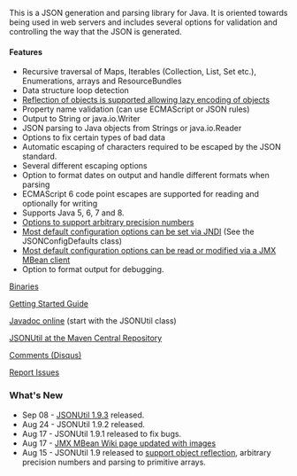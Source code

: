 
This is a JSON generation and parsing library for Java.  It is oriented
towards being used in web servers and includes several options for validation
and controlling the way that the JSON is generated.

#### Features
* Recursive traversal of Maps, Iterables (Collection, List, Set etc.), Enumerations, arrays and ResourceBundles
* Data structure loop detection
* [Reflection of objects is supported allowing lazy encoding of objects](https://github.com/billdavidson/JSONUtil/wiki/Using-Reflection-to-Encode-Objects-as-JSON)
* Property name validation (can use ECMAScript or JSON rules)
* Output to String or java.io.Writer
* JSON parsing to Java objects from Strings or java.io.Reader
* Options to fix certain types of bad data
* Automatic escaping of characters required to be escaped by the JSON standard.
* Several different escaping options
* Option to format dates on output and handle different formats when parsing
* ECMAScript 6 code point escapes are supported for reading and optionally for writing
* Supports Java 5, 6, 7 and 8.
* [Options to support arbitrary precision numbers](https://github.com/billdavidson/JSONUtil/wiki/Options-Which-Help-Support-Arbitrary-Precision-Arithmetic)
* [Most default configuration options can be set via JNDI](https://github.com/billdavidson/JSONUtil/wiki/Setting-Configuration-Defaults-Using-JNDI) (See the JSONConfigDefaults class)
* [Most default configuration options can be read or modified via a JMX MBean client](https://github.com/billdavidson/JSONUtil/wiki/Viewing-and-Modifying-Configuration-Defaults-Using-a-JMX-MBean-Client)
* Option to format output for debugging.

[Binaries](https://github.com/billdavidson/JSONUtil/releases)

[Getting Started Guide](https://github.com/billdavidson/JSONUtil/wiki/Getting-Started-Guide)

[Javadoc online](http://kopitubruk.org/JSONUtil/javadoc) (start with the JSONUtil class)

[JSONUtil at the Maven Central Repository](http://search.maven.org/#search%7Cgav%7C1%7Cg%3A%22org.kopitubruk.util%22%20AND%20a%3A%22JSONUtil%22)

[Comments (Disqus)](http://kopitubruk.org/JSONUtil/#comments)

[Report Issues](https://github.com/billdavidson/JSONUtil/issues)

### What's New
* Sep 08 - [JSONUtil 1.9.3](https://github.com/billdavidson/JSONUtil/releases/tag/JSONUtil-1.9.3) released.
* Aug 24 - JSONUtil 1.9.2 released.
* Aug 17 - JSONUtil 1.9.1 released to fix bugs.
* Aug 17 - [JMX MBean Wiki page updated with images](https://github.com/billdavidson/JSONUtil/wiki/Viewing-and-Modifying-Configuration-Defaults-Using-a-JMX-MBean-Client)
* Aug 15 - JSONUtil 1.9 released to [support object reflection](https://github.com/billdavidson/JSONUtil/wiki/Using-Reflection-to-Encode-Objects-as-JSON), arbitrary precision numbers and parsing to primitive arrays.
